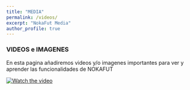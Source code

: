 ```yaml
---
title: "MEDIA"
permalink: /videos/
excerpt: "NokaFut Media"
author_profile: true
---
```




### VIDEOS e IMAGENES

En esta pagina añadiremos videos y/o imagenes importantes para ver y aprender las funcionalidades de NOKAFUT


[![Watch the video](https://i.imgur.com/vKb2F1B.png)](https://youtu.be/vt5fpE0bzSY)
